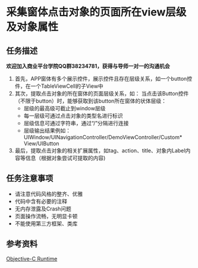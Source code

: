 # 采集窗体点击对象的页面所在view层级及对象属性

## 任务描述
**欢迎加入商业平台学院QQ群38234781，获得与导师一对一的沟通机会**

1. 首先，APP窗体有多个展示控件，展示控件且存在层级关系，如一个button控件，在一个TableViewCell的子View中
2. 其次，提取点击对象的所在窗体的页面层级关系，如：
当点击该Button控件（不限于button）时，能够获取到该button所在窗体的状体层级：
    * 层级的最高级可截止到window层级
    * 每一层级可通过点击对象的类型名进行标识
    * 层级信息可通过字符串，通过“/”分隔进行连接
    * 层级输出结果例如：UIWindow/UINavigationController/DemoViewController/Custom* View/UIButton
3. 最后，提取点击对象的相关扩展属性，如tag、action、title、对象内Label内容等信息（根据对象尝试可提取的内容)

## 任务注意事项
* 请注意代码风格的整齐、优雅
* 代码中含有必要的注释
* 无内存泄露及Crash问题
* 页面操作流畅，无明显卡顿
* 不能使用第三方框架、类库

## 参考资料
[Objective-C Runtime](https://developer.apple.com/library/content/documentation/Cocoa/Conceptual/ObjCRuntimeGuide/Articles/ocrtInteracting.html)